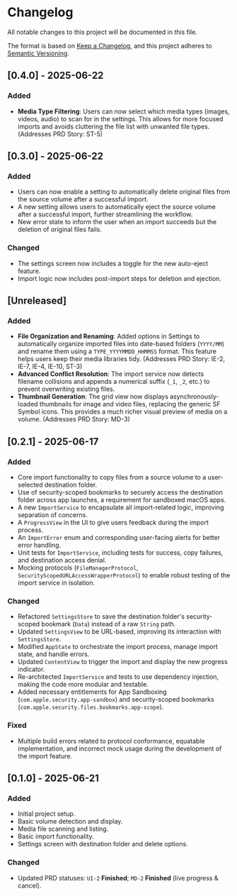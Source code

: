 # Changelog

All notable changes to this project will be documented in this file.

The format is based on [Keep a Changelog](https://keepachangelog.com/en/1.0.0/),
and this project adheres to [Semantic Versioning](https://semver.org/spec/v2.0.0.html).

## [0.4.0] - 2025-06-22
### Added
- **Media Type Filtering**: Users can now select which media types (images, videos, audio) to scan for in the settings. This allows for more focused imports and avoids cluttering the file list with unwanted file types. (Addresses PRD Story: ST-5)

## [0.3.0] - 2025-06-22
### Added
- Users can now enable a setting to automatically delete original files from the source volume after a successful import.
- A new setting allows users to automatically eject the source volume after a successful import, further streamlining the workflow.
- New error state to inform the user when an import succeeds but the deletion of original files fails.

### Changed
- The settings screen now includes a toggle for the new auto-eject feature.
- Import logic now includes post-import steps for deletion and ejection.

## [Unreleased]

### Added
- **File Organization and Renaming**: Added options in Settings to automatically organize imported files into date-based folders (`YYYY/MM`) and rename them using a `TYPE_YYYYMMDD_HHMMSS` format. This feature helps users keep their media libraries tidy. (Addresses PRD Story: IE-2, IE-7, IE-4, IE-10, ST-3)
- **Advanced Conflict Resolution**: The import service now detects filename collisions and appends a numerical suffix (`_1`, `_2`, etc.) to prevent overwriting existing files.
- **Thumbnail Generation**: The grid view now displays asynchronously-loaded thumbnails for image and video files, replacing the generic SF Symbol icons. This provides a much richer visual preview of media on a volume. (Addresses PRD Story: MD-3)

## [0.2.1] - 2025-06-17

### Added
- Core import functionality to copy files from a source volume to a user-selected destination folder.
- Use of security-scoped bookmarks to securely access the destination folder across app launches, a requirement for sandboxed macOS apps.
- A new `ImportService` to encapsulate all import-related logic, improving separation of concerns.
- A `ProgressView` in the UI to give users feedback during the import process.
- An `ImportError` enum and corresponding user-facing alerts for better error handling.
- Unit tests for `ImportService`, including tests for success, copy failures, and destination access denial.
- Mocking protocols (`FileManagerProtocol`, `SecurityScopedURLAccessWrapperProtocol`) to enable robust testing of the import service in isolation.

### Changed
- Refactored `SettingsStore` to save the destination folder's security-scoped bookmark (`Data`) instead of a raw `String` path.
- Updated `SettingsView` to be URL-based, improving its interaction with `SettingsStore`.
- Modified `AppState` to orchestrate the import process, manage import state, and handle errors.
- Updated `ContentView` to trigger the import and display the new progress indicator.
- Re-architected `ImportService` and tests to use dependency injection, making the code more modular and testable.
- Added necessary entitlements for App Sandboxing (`com.apple.security.app-sandbox`) and security-scoped bookmarks (`com.apple.security.files.bookmarks.app-scope`).

### Fixed
- Multiple build errors related to protocol conformance, equatable implementation, and incorrect mock usage during the development of the import feature.

## [0.1.0] - 2025-06-21

### Added
- Initial project setup.
- Basic volume detection and display.
- Media file scanning and listing.
- Basic import functionality.
- Settings screen with destination folder and delete options.

### Changed
- Updated PRD statuses: `UI-2` **Finished**; `MD-2` **Finished** (live progress & cancel).